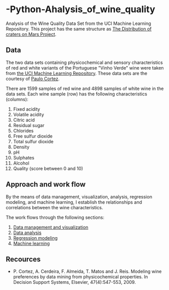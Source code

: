 # -Python-Ahalysis_of_wine_quality
Analysis of the Wine Quality Data Set from the UCI Machine Learning Repository. This project has the same structure as [The Distribution of craters on Mars Project](https://github.com/ekolik/-Python-Distribution_of_craters_on_Mars).

## Data
The two data sets containing physicochemical and sensory characteristics of red and white variants of the Portuguese "Vinho Verde" wine were taken from [the UCI Machine Learning Repository](https://archive.ics.uci.edu/ml/datasets/Wine+Quality). These data sets are the courtesy of [Paulo Cortez](http://www3.dsi.uminho.pt/pcortez/wine/).

There are 1599 samples of red wine and 4898 samples of white wine in the data sets. Each wine sample (row) has the following characteristics (columns):

1. Fixed acidity
2. Volatile acidity
3. Citric acid
4. Residual sugar
5. Chlorides
6. Free sulfur dioxide
7. Total sulfur dioxide
8. Density
9. pH
10. Sulphates
11. Alcohol
12. Quality (score between 0 and 10)



## Approach and work flow
By the means of data management, visualization, analysis, regression modeling, and machine learning, I establish the relationships and correlations between the wine characteristics. 

The work flows through the following sections:

1. [Data management and visualization](https://github.com/ekolik/-Python-Ahalysis_of_wine_quality/blob/master/Data_management_and_visualization.md)
2. [Data analysis](https://github.com/ekolik/-Python-Ahalysis_of_wine_quality/blob/master/Data_analysis.md)
3. [Regression modeling](https://github.com/ekolik/-Python-Ahalysis_of_wine_quality/blob/master/Regression_modeling.md)
4. [Machine learning]()

## Recources
* P. Cortez, A. Cerdeira, F. Almeida, T. Matos and J. Reis.
Modeling wine preferences by data mining from physicochemical properties. In Decision Support Systems, Elsevier, 47(4):547-553, 2009.
